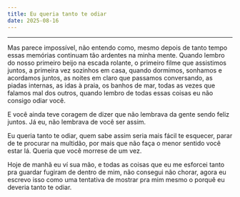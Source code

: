 ```yaml
---
title: Eu queria tanto te odiar
date: 2025-08-16
---
```


---

Mas parece impossível, não entendo como, mesmo depois de tanto tempo
essas memórias continuam tão ardentes na minha mente. Quando lembro do
nosso primeiro beijo na escada rolante, o primeiro filme que assistimos
juntos, a primeira vez sozinhos em casa, quando dormimos, sonhamos e acordamos
juntos, as noites em claro que passamos conversando, as piadas internas,
as idas à praia, os banhos de mar, todas as vezes que falamos mal dos outros,
quando lembro de todas essas coisas eu não consigo odiar você.  
  
E você ainda teve coragem de dizer que não lembrava da gente sendo feliz
juntos. Já eu, não lembrava de você ser assim.  
  
Eu queria tanto te odiar, quem sabe assim seria mais fácil te esquecer,
parar de te procurar na multidão, por mais que não faça o menor sentido
você estar lá. Queria que você morrese de um vez.  
  
Hoje de manhã eu ví sua mão, e todas as coisas que eu me esforcei tanto
pra guardar fugiram de dentro de mim, não consegui não chorar, agora eu
escrevo isso como uma tentativa de mostrar pra mim mesmo o porquê eu
deveria tanto te odiar.